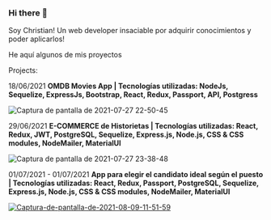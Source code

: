 ### Hi there 👋

Soy Christian! Un web developer insaciable por adquirir conocimientos y poder aplicarlos!

  He aquí algunos de mis proyectos
  
Projects:

18/06/2021   <b> OMDB Movies App | Tecnologías utilizadas:   NodeJs, Sequelize, ExpressJs, Bootstrap, React, Redux, Passport, API, Postgress </b>

![Captura de pantalla de 2021-07-27 22-50-45](https://user-images.githubusercontent.com/82605126/127251141-bd4db665-dfa2-4720-9173-387f933c8f23.png)

29/06/2021 <b> E-COMMERCE de Historietas  | Tecnologías utilizadas:  React, Redux, JWT, PostgreSQL, Sequelize, Express.js, Node.js, CSS & CSS modules, NodeMailer, MaterialUI
</b>

![Captura de pantalla de 2021-07-27 23-38-48](https://user-images.githubusercontent.com/82605126/127255051-8c1b19ba-56b9-4a94-aab0-64be0a1ab1ac.png)

01/07/2021 - 01/07/2021 <b> App para elegir el candidato ideal según el puesto  | Tecnologías utilizadas:  React, Redux, Passport, PostgreSQL, Sequelize, Express.js, Node.js, CSS & CSS modules, NodeMailer, MaterialUI
</b>

<a href="https://ibb.co/cbT3Bpc"><img src="https://i.ibb.co/hX896nR/Captura-de-pantalla-de-2021-08-09-11-51-59.png" alt="Captura-de-pantalla-de-2021-08-09-11-51-59" border="0"></a>
